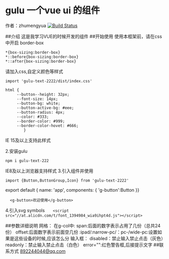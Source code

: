 # gulu 一个vue ui 的组件

作者：zhumengyua
[![Build Status](https://www.travis-ci.org/zhumengyua/gulu.svg?branch=master)](https://www.travis-ci.org/zhumengyua/gulu)


##介绍
这是我学习VUE的时候开发的组件
##开始使用
使用本框架前，请在css中开启 border-box
```
*{box-sizing:border-box}
*::before{box-sizing:border-box}
*::after{box-sizing:border-box}
```
请加入css,自定义颜色等样式
```
import 'gulu-text-2222/dist/index.css'
```
```
html {
     --button--height: 32px;
     --font-size: 14px;
     --button-bg: white;
     --button-active-bg: #eee;
     --button-radius: 4px;
     --color: #333;
     --border-color: #999;
     --border-color-hovet: #666;
        }
```
IE 15及以上支持此样式

2.安装gulu
```
npm i gulu-text-222
```

IE8及以上浏览器支持样式
3.引入组件并使用
```
import {Button,ButtonGroup,Icon} from 'gulu-text-2222'
```
export default {
  name: 'app',
  components: {
    'g-button':Button
  }}
```
  <g-button>欢迎使用</g-button>
```
4.引入svg symbols
 ```   <script src="//at.alicdn.com/t/font_1394984_wia9ihpt4d.js"></script>```

##参数详细说明
网格：
在g-col中: 
span:后面的数字表示占用了几份（总共24份）
offset:后面数字表示前面空几份
:ipad/:narrow-pc/：pc-/wide-pc:设置如果是这些设备的时候,应该怎么分
输入框：
disabled：禁止输入禁止点击（灰色）
readonly：禁止输入禁止点击（白色）
error="":红色警告框,后接提示文字
##联系方式
892244044@qq.com